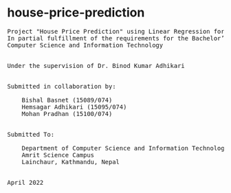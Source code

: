 # house-price-prediction

<pre>
Project "House Price Prediction" using Linear Regression for Machine Learning
In partial fulfillment of the requirements for the Bachelor’s Degree in 
Computer Science and Information Technology


Under the supervision of Dr. Binod Kumar Adhikari


Submitted in collaboration by:

	Bishal Basnet (15089/074)
	Hemsagar Adhikari (15095/074)
	Mohan Pradhan (15100/074)


Submitted To:

	Department of Computer Science and Information Technology
	Amrit Science Campus
	Lainchaur, Kathmandu, Nepal


April 2022
</pre>